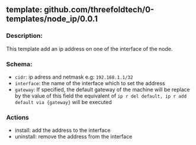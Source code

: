 ## template: github.com/threefoldtech/0-templates/node_ip/0.0.1

### Description:
This template add an ip address on one of the interface of the node.

### Schema:

- `cidr`: ip adress and netmask e.g: `192.168.1.1/32`
- `interface`: the name of the interface which to set the address
- `gateway`: If specified, the default gateway of the machine will be replace by the value of this field
             the equivalent of `ip r del default, ip r add default via {gateway}` will be executed


### Actions
- install: add the address to the interface
- uninstall: remove the address from the interface